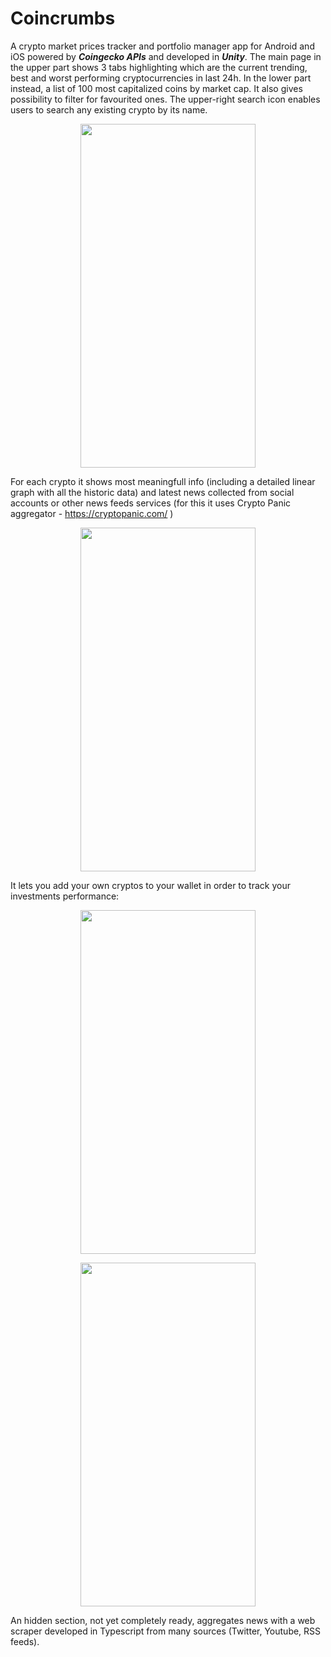 # Coincrumbs
A crypto market prices tracker and portfolio manager app for Android and iOS powered by ***Coingecko APIs*** and developed in ***Unity***.
The main page in the upper part shows 3 tabs highlighting which are the current trending, best and worst performing cryptocurrencies in last 24h.
In the lower part instead, a list of 100 most capitalized coins by market cap. It also gives possibility to filter for favourited ones.
The upper-right search icon enables users to search any existing crypto by its name.  

<p align="center">
  <img width="280" height="550" src="https://user-images.githubusercontent.com/41436745/166671633-848e8eb2-48cf-405e-9661-d20f71fce6bb.png">
</p>

For each crypto it shows most meaningfull info (including a detailed linear graph with all the historic data) and latest news collected from social accounts or other news feeds services (for this it uses Crypto Panic aggregator - https://cryptopanic.com/ )

<p align="center">
  <img width="280" height="550" src="https://user-images.githubusercontent.com/41436745/166672065-c34cb912-c86d-4d1b-b87b-3b4edb22d9f5.png">
</p>

It lets you add your own cryptos to your wallet in order to track your investments performance:

<p align="center">
  <img width="280" height="550" src="https://user-images.githubusercontent.com/41436745/166673619-d34e833b-e3a4-412a-ac2c-463036003d55.png">
</p>

<p align="center">
  <img width="280" height="550" src="https://user-images.githubusercontent.com/41436745/166674038-1da763be-e1ee-49e3-a08c-e387a53e796a.png">
</p>

An hidden section, not yet completely ready, aggregates news with a web scraper developed in Typescript from many sources (Twitter, Youtube, RSS feeds).
